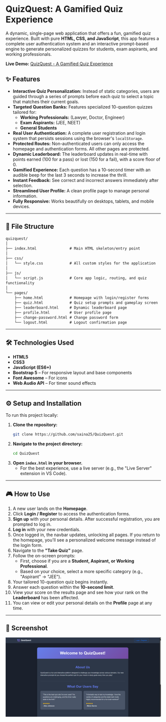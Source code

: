 # QuizQuest: A Gamified Quiz Experience

A dynamic, single-page web application that offers a fun, gamified quiz experience. Built with pure **HTML, CSS, and JavaScript**, this app features a complete user authentication system and an interactive prompt-based engine to generate personalized quizzes for students, exam aspirants, and working professionals.

**Live Demo:** [QuizQuest - A Gamified Quiz Experience](https://saina25.github.io/QuizQuest/)

## ✨ Features

- **Interactive Quiz Personalization:** Instead of static categories, users are guided through a series of prompts before each quiz to select a topic that matches their current goals.
- **Targeted Question Banks:** Features specialized 10-question quizzes tailored for:
  - **Working Professionals:** (Lawyer, Doctor, Engineer)
  - **Exam Aspirants:** (JEE, NEET)
  - **General Students**
- **Real User Authentication:** A complete user registration and login system that persists sessions using the browser's `localStorage`.
- **Protected Routes:** Non-authenticated users can only access the homepage and authentication forms. All other pages are protected.
- **Dynamic Leaderboard:** The leaderboard updates in real-time with points earned (100 for a pass) or lost (150 for a fail), with a score floor of 0.
- **Gamified Experience:** Each question has a 10-second timer with an audible beep for the last 3 seconds to increase the thrill.
- **Instant Feedback:** See correct and incorrect answers immediately after selection.
- **Streamlined User Profile:** A clean profile page to manage personal information.
- **Fully Responsive:** Works beautifully on desktops, tablets, and mobile devices.

---

## 📂 File Structure
```
quizquest/
│
├── index.html               # Main HTML skeleton/entry point
│
├── css/
│   └── style.css            # All custom styles for the application
│
├── js/
│   └── script.js            # Core app logic, routing, and quiz functionality
│
└── pages/
    ├── home.html            # Homepage with login/register forms
    ├── quiz.html            # Quiz setup prompts and gameplay screen
    ├── leaderboard.html     # Dynamic leaderboard page
    ├── profile.html         # User profile page
    ├── change-password.html # Change password form
    └── logout.html          # Logout confirmation page
```

---

## 🛠️ Technologies Used

- **HTML5**
- **CSS3**
- **JavaScript (ES6+)**
- **Bootstrap 5** – For responsive layout and base components
- **Font Awesome** – For icons
- **Web Audio API** – For timer sound effects

---

## ⚙️ Setup and Installation

To run this project locally:

1.  **Clone the repository:**
    ```bash
    git clone https://github.com/saina25/QuizQuest.git
    ```
2.  **Navigate to the project directory:**
    ```bash
    cd QuizQuest
    ```
3.  **Open `index.html` in your browser.**
    - For the best experience, use a live server (e.g., the "Live Server" extension in VS Code).

---

## 🎮 How to Use

1.  A new user lands on the **Homepage**.
2.  Click **Login / Register** to access the authentication forms.
3.  **Sign up** with your personal details. After successful registration, you are prompted to log in.
4.  **Log in** with your new credentials.
5.  Once logged in, the navbar updates, unlocking all pages. If you return to the homepage, you'll see a personalized welcome message instead of the login form.
6.  Navigate to the **"Take Quiz"** page.
7.  Follow the on-screen prompts:
    - First, choose if you are a **Student, Aspirant, or Working Professional**.
    - Based on your choice, select a more specific category (e.g., "Aspirant" -> "JEE").
8.  Your tailored 10-question quiz begins instantly.
9.  Answer each question within the **10-second limit**.
10. View your score on the results page and see how your rank on the **Leaderboard** has been affected.
11. You can view or edit your personal details on the **Profile** page at any time.

---

## 📸 Screenshot

![Home Page](images/img.png)
